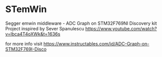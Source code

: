 # STemWin
Segger emwin middleware - ADC Graph on STM32F769NI Discovery kit
Project inspired by Sever Spanulescu
 https://www.youtube.com/watch?v=lbca4T4oXWk&t=1636s
 
 for more info visit https://www.instructables.com/id/ADC-Graph-on-STM32F769I-Disco
 
 
